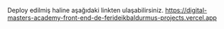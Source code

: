 Deploy edilmiş haline aşağıdaki linkten ulaşabilirsiniz. https://digital-masters-academy-front-end-de-ferideikbaldurmus-projects.vercel.app
